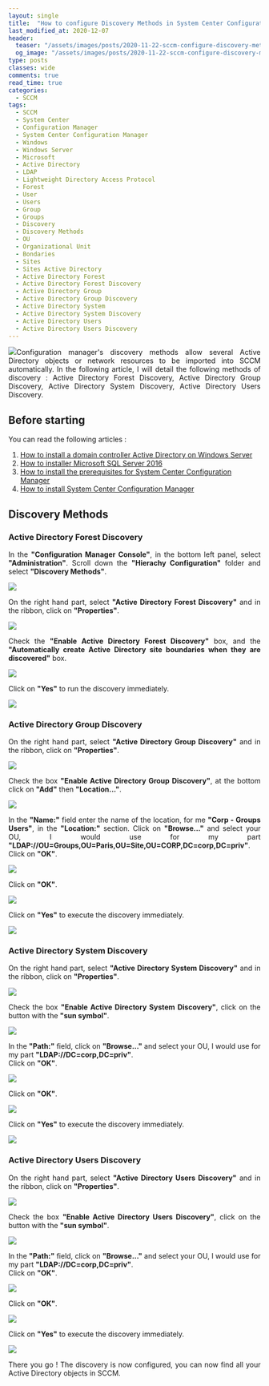 ```yaml
---
layout: single
title:  "How to configure Discovery Methods in System Center Configuration Manager"
last_modified_at: 2020-12-07
header:
  teaser: "/assets/images/posts/2020-11-22-sccm-configure-discovery-methods/logo-sccm-444x240.png"
  og_image: "/assets/images/posts/2020-11-22-sccm-configure-discovery-methods/logo-sccm-444x240.png"
type: posts
classes: wide
comments: true
read_time: true
categories:
  - SCCM
tags:
  - SCCM
  - System Center
  - Configuration Manager
  - System Center Configuration Manager
  - Windows
  - Windows Server
  - Microsoft
  - Active Directory
  - LDAP
  - Lightweight Directory Access Protocol
  - Forest
  - User
  - Users
  - Group
  - Groups
  - Discovery
  - Discovery Methods
  - OU
  - Organizational Unit
  - Bondaries
  - Sites
  - Sites Active Directory
  - Active Directory Forest
  - Active Directory Forest Discovery
  - Active Directory Group
  - Active Directory Group Discovery
  - Active Directory System
  - Active Directory System Discovery
  - Active Directory Users
  - Active Directory Users Discovery
---
```


<p style="text-align: justify;"><img src="{{ site.baseurl }}/assets/images/posts/2020-11-22-sccm-configure-discovery-methods/logo-sccm-222x150.png" class="align-left">Configuration manager's discovery methods allow several Active Directory objects or network resources to be imported into SCCM automatically. In the following article, I will detail the following methods of discovery : Active Directory Forest Discovery, Active Directory Group Discovery, Active Directory System Discovery, Active Directory Users Discovery.</p>


## Before starting
<p style="text-align: justify;">You can read the following articles :</p>
<ol>
  <li><a href="{{ site.baseurl }}/active%20directory/install-active-directory/">How to install a domain controller Active Directory on Windows Server</a></li>
  <li><a href="{{ site.baseurl }}/sql/install-sql-server-2016/">How to installer Microsoft SQL Server 2016</a></li>
  <li><a href="{{ site.baseurl }}/sccm/sccm-install-prerequisites/">How to install the prerequisites for System Center Configuration Manager</a></li>
  <li><a href="{{ site.baseurl }}/sccm/sccm-install/">How to install System Center Configuration Manager</a></li>
</ol>


## Discovery Methods

### Active Directory Forest Discovery

<p style="text-align: justify;">In the <strong>"Configuration Manager Console"</strong>, in the bottom left panel, select <strong>"Administration"</strong>. Scroll down the <strong>"Hierachy Configuration"</strong> folder and select <strong>"Discovery Methods"</strong>.</p>
<img src="{{ site.baseurl }}/assets/images/posts/2020-11-22-sccm-configure-discovery-methods/2020-06-06-20_37_18-mRemoteNG---confCons.xml---CORPWSCM1.png" class="align-center">

<p style="text-align: justify;">On the right hand part, select <strong>"Active Directory Forest Discovery"</strong> and in the ribbon, click on <strong>"Properties"</strong>.</p>
<img src="{{ site.baseurl }}/assets/images/posts/2020-11-22-sccm-configure-discovery-methods/2020-06-06-20_37_19-mRemoteNG---confCons.xml---CORPWSCM1.png" class="align-center">

<p style="text-align: justify;">Check the <strong>"Enable Active Directory Forest Discovery"</strong> box, and the <strong>"Automatically create Active Directory site boundaries when they are discovered"</strong> box.</p>
<img src="{{ site.baseurl }}/assets/images/posts/2020-11-22-sccm-configure-discovery-methods/2020-06-06-20_37_20-mRemoteNG---confCons.xml---CORPWSCM1.png" class="align-center">

<p style="text-align: justify;">Click on <strong>"Yes"</strong> to run the discovery immediately.</p>
<img src="{{ site.baseurl }}/assets/images/posts/2020-11-22-sccm-configure-discovery-methods/2020-06-06-20_37_21-mRemoteNG---confCons.xml---CORPWSCM1.png" class="align-center">


### Active Directory Group Discovery

<p style="text-align: justify;">On the right hand part, select <strong>"Active Directory Group Discovery"</strong> and in the ribbon, click on <strong>"Properties"</strong>.</p>
<img src="{{ site.baseurl }}/assets/images/posts/2020-11-22-sccm-configure-discovery-methods/2020-06-06-20_37_22-mRemoteNG---confCons.xml---CORPWSCM1.png" class="align-center">

<p style="text-align: justify;">Check the box <strong>"Enable Active Directory Group Discovery"</strong>, at the bottom click on <strong>"Add"</strong> then <strong>"Location..."</strong>.</p>
<img src="{{ site.baseurl }}/assets/images/posts/2020-11-22-sccm-configure-discovery-methods/2020-06-06-20_37_23-mRemoteNG---confCons.xml---CORPWSCM1.png" class="align-center">

<p style="text-align: justify;">In the <strong>"Name:"</strong> field enter the name of the location, for me <strong>"Corp - Groups Users"</strong>, in the <strong>"Location:"</strong> section. Click on <strong>"Browse..."</strong> and select your OU, I would use for my part <strong>"LDAP://OU=Groups,OU=Paris,OU=Site,OU=CORP,DC=corp,DC=priv"</strong>. <br>Click on <strong>"OK"</strong>.</p>
<img src="{{ site.baseurl }}/assets/images/posts/2020-11-22-sccm-configure-discovery-methods/2020-06-06-20_37_24-mRemoteNG---confCons.xml---CORPWSCM1.png" class="align-center">

<p style="text-align: justify;">Click on <strong>"OK"</strong>.</p>
<img src="{{ site.baseurl }}/assets/images/posts/2020-11-22-sccm-configure-discovery-methods/2020-06-06-20_37_25-mRemoteNG---confCons.xml---CORPWSCM1.png" class="align-center">

<p style="text-align: justify;">Click on <strong>"Yes"</strong> to execute the discovery immediately.</p>
<img src="{{ site.baseurl }}/assets/images/posts/2020-11-22-sccm-configure-discovery-methods/2020-06-06-20_37_26-mRemoteNG---confCons.xml---CORPWSCM1.png" class="align-center">


### Active Directory System Discovery

<p style="text-align: justify;">On the right hand part, select <strong>"Active Directory System Discovery"</strong> and in the ribbon, click on <strong>"Properties"</strong>.</p>
<img src="{{ site.baseurl }}/assets/images/posts/2020-11-22-sccm-configure-discovery-methods/2020-06-06-20_37_27-mRemoteNG---confCons.xml---CORPWSCM1.png" class="align-center">

<p style="text-align: justify;">Check the box <strong>"Enable Active Directory System Discovery"</strong>, click on the button with the <strong>"sun symbol"</strong>.</p>
<img src="{{ site.baseurl }}/assets/images/posts/2020-11-22-sccm-configure-discovery-methods/2020-06-06-20_37_28-mRemoteNG---confCons.xml---CORPWSCM1.png" class="align-center">

<p style="text-align: justify;">In the <strong>"Path:"</strong> field, click on <strong>"Browse..."</strong> and select your OU, I would use for my part <strong>"LDAP://DC=corp,DC=priv"</strong>. <br>Click on <strong>"OK"</strong>.</p>
<img src="{{ site.baseurl }}/assets/images/posts/2020-11-22-sccm-configure-discovery-methods/2020-06-06-20_37_29-mRemoteNG---confCons.xml---CORPWSCM1.png" class="align-center">

<p style="text-align: justify;">Click on <strong>"OK"</strong>.</p>
<img src="{{ site.baseurl }}/assets/images/posts/2020-11-22-sccm-configure-discovery-methods/2020-06-06-20_37_30-mRemoteNG---confCons.xml---CORPWSCM1.png" class="align-center">

<p style="text-align: justify;">Click on <strong>"Yes"</strong> to execute the discovery immediately.</p>
<img src="{{ site.baseurl }}/assets/images/posts/2020-11-22-sccm-configure-discovery-methods/2020-06-06-20_37_26-mRemoteNG---confCons.xml---CORPWSCM1.png" class="align-center">


### Active Directory Users Discovery

<p style="text-align: justify;">On the right hand part, select <strong>"Active Directory Users Discovery"</strong> and in the ribbon, click on <strong>"Properties"</strong>.</p>
<img src="{{ site.baseurl }}/assets/images/posts/2020-11-22-sccm-configure-discovery-methods/2020-06-06-20_37_31-mRemoteNG---confCons.xml---CORPWSCM1.png" class="align-center">

<p style="text-align: justify;">Check the box <strong>"Enable Active Directory Users Discovery"</strong>, click on the button with the <strong>"sun symbol"</strong>.</p>
<img src="{{ site.baseurl }}/assets/images/posts/2020-11-22-sccm-configure-discovery-methods/2020-06-06-20_37_32-mRemoteNG---confCons.xml---CORPWSCM1.png" class="align-center">

<p style="text-align: justify;">In the <strong>"Path:"</strong> field, click on <strong>"Browse..."</strong> and select your OU, I would use for my part <strong>"LDAP://DC=corp,DC=priv"</strong>. <br>Click on <strong>"OK"</strong>.</p>
<img src="{{ site.baseurl }}/assets/images/posts/2020-11-22-sccm-configure-discovery-methods/2020-06-06-20_37_33-mRemoteNG---confCons.xml---CORPWSCM1.png" class="align-center">

<p style="text-align: justify;">Click on <strong>"OK"</strong>.</p>
<img src="{{ site.baseurl }}/assets/images/posts/2020-11-22-sccm-configure-discovery-methods/2020-06-06-20_37_34-mRemoteNG---confCons.xml---CORPWSCM1.png" class="align-center">

<p style="text-align: justify;">Click on <strong>"Yes"</strong> to execute the discovery immediately.</p>
<img src="{{ site.baseurl }}/assets/images/posts/2020-11-22-sccm-configure-discovery-methods/2020-06-06-20_37_26-mRemoteNG---confCons.xml---CORPWSCM1.png" class="align-center">



<p style="text-align: justify;">There you go ! The discovery is now configured, you can now find all your Active Directory objects in SCCM.</p>